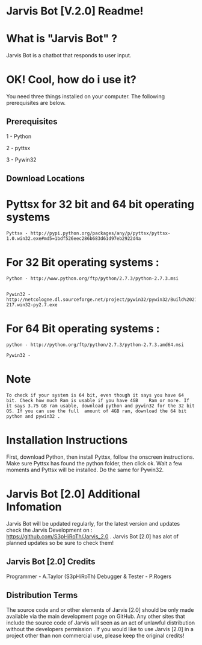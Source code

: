 
Jarvis Bot [V.2.0] Readme!
==========================

What is "Jarvis Bot" ?
======================

Jarvis Bot is a chatbot that responds to user input.


OK! Cool, how do i use it?
=========================

You need three things installed on your computer. The following prerequisites are below.


Prerequisites
--------------

1 - Python

2 - pyttsx

3 - Pywin32

Download Locations 
------------------

Pyttsx for 32 bit and 64 bit operating systems
============

	Pyttsx - http://pypi.python.org/packages/any/p/pyttsx/pyttsx-1.0.win32.exe#md5=1bdf526eec286b683d61d97eb2922d4a


For 32 Bit operating systems : 
============

	Python - http://www.python.org/ftp/python/2.7.3/python-2.7.3.msi


	Pywin32 - http://netcologne.dl.sourceforge.net/project/pywin32/pywin32/Build%20217/pywin32-217.win32-py2.7.exe


For 64 Bit operating systems :
============

	python - http://python.org/ftp/python/2.7.3/python-2.7.3.amd64.msi

	Pywin32 - 

Note
============
 
	To check if your system is 64 bit, even though it says you have 64 bit. Check how much Ram is usable if you have 4GB 	Ram or more. If it says 3.75 GB ram usable, download python and pywin32 for the 32 bit OS. If you can use the full 	amount of 4GB ram, download the 64 bit python and pywin32 .


Installation Instructions
============

First, download Python, then install Pyttsx, follow the onscreen instructions. Make sure Pyttsx has found the python folder, then click ok. Wait a few moments and Pyttsx will be installed. Do the same for Pywin32.


Jarvis Bot [2.0] Additional Infomation
===========

Jarvis Bot will be updated regularly, for the latest version and updates check the Jarvis Development on : https://github.com/S3pHiRoTh/Jarvis_2.0 .
Jarvis Bot [2.0] has alot of planned updates so be sure to check them!


Jarvis Bot [2.0] Credits
--------------

Programmer - A.Taylor (S3pHiRoTh)
Debugger & Tester - P.Rogers


Distribution Terms
--------------

The source code and or other elements of Jarvis [2.0] should be only made available via the main development page on GitHub. Any other sites that include the source code of Jarvis will seen as an act of unlawful distribution without the developers permission . If you would like to use Jarvis [2.0] in a project other than non commercial use, please keep the original credits!

